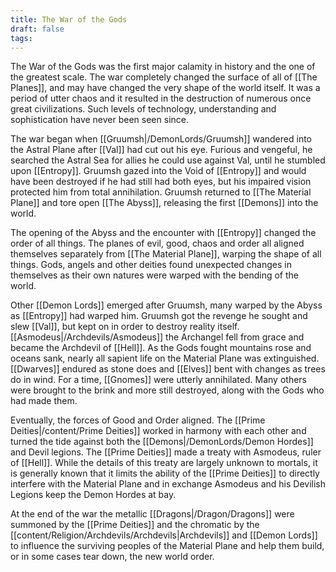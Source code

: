 ```yaml
---
title: The War of the Gods
draft: false
tags:
---
```

The War of the Gods was the first major calamity in history and the one of the greatest scale. The war completely changed the surface of all of [[The Planes]], and may have changed the very shape of the world itself. It was a period of utter chaos and it resulted in the destruction of numerous once great civilizations. Such levels of technology, understanding and sophistication have never been seen since. 

The war began when [[Gruumsh|/DemonLords/Gruumsh]] wandered into the Astral Plane after [[Val]] had cut out his eye. Furious and vengeful, he searched the Astral Sea for allies he could use against Val, until he stumbled upon [[Entropy]]. Gruumsh gazed into the Void of [[Entropy]] and would have been destroyed if he had still had both eyes, but his impaired vision protected him from total annihilation. Gruumsh returned to [[The Material Plane]] and tore open [[The Abyss]], releasing the first [[Demons]] into the world. 

The opening of the Abyss and the encounter with [[Entropy]] changed the order of all things. The planes of evil, good, chaos and order all aligned themselves separately from [[The Material Plane]], warping the shape of all things. Gods, angels and other deities found unexpected changes in themselves as their own natures were warped with the bending of the world. 

Other [[Demon Lords]] emerged after Gruumsh, many warped by the Abyss as [[Entropy]] had warped him. Gruumsh got the revenge he sought and slew [[Val]], but kept on in order to destroy reality itself. [[Asmodeus|/Archdevils/Asmodeus]] the Archangel fell from grace and became the Archdevil of [[Hell]]. As the Gods fought mountains rose and oceans sank, nearly all sapient life on the Material Plane was extinguished. [[Dwarves]] endured as stone does and [[Elves]] bent with changes as trees do in wind. For a time, [[Gnomes]] were utterly annihilated. Many others were brought to the brink and more still destroyed, along with the Gods who had made them. 

Eventually, the forces of Good and Order aligned. The [[Prime Deities|/content/Prime Deities]] worked in harmony with each other and turned the tide against both the [[Demons|/DemonLords/Demon Hordes]] and Devil legions. The [[Prime Deities]] made a treaty with Asmodeus, ruler of [[Hell]]. While the details of this treaty are largely unknown to mortals, it is generally known that it limits the ability of the [[Prime Deities]] to directly interfere with the Material Plane and in exchange Asmodeus and his Devilish Legions keep the Demon Hordes at bay. 

At the end of the war the metallic [[Dragons|/Dragon/Dragons]] were summoned by the [[Prime Deities]] and the chromatic by the [[content/Religion/Archdevils/Archdevils|Archdevils]] and [[Demon Lords]] to influence the surviving peoples of the Material Plane and help them build, or in some cases tear down, the new world order. 